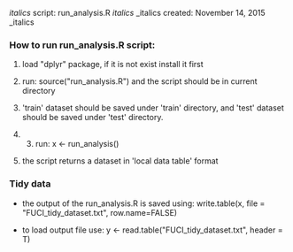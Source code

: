 
_italics_ script: run_analysis.R _italics_
_italics created: November 14, 2015 _italics


### How to run run_analysis.R script:

1. load "dplyr" package, if it is not exist install it first

2. run: source("run_analysis.R")
 and the script should be in current directory

3. 'train' dataset should be saved under 'train' directory,
 and 'test' dataset should be saved under 'test' directory.

4. 3. run: x <- run_analysis()
 
5. the script returns a dataset in 'local data table' format


### Tidy data

+ the output of the run_analysis.R is saved using:
write.table(x, file = "FUCI_tidy_dataset.txt", row.name=FALSE)

+ to load output file use:
y <- read.table("FUCI_tidy_dataset.txt", header = T)


 
